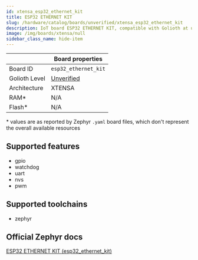 ```yaml
---
id: xtensa_esp32_ethernet_kit
title: ESP32 ETHERNET KIT
slug: /hardware/catalog/boards/unverified/xtensa_esp32_ethernet_kit
description: IoT board ESP32 ETHERNET KIT, compatible with Golioth at unverified level.
image: /img/boards/xtensa/null
sidebar_class_name: hide-item
---
```


[//]: # (This is an auto-generated file, do not edit! Changes to it will be lost upon re-generation)



|                | Board properties     |
| -------------  | -------------------- |
| Board ID       | `esp32_ethernet_kit` |
| Golioth Level  | [Unverified](/hardware#unverified-boards) |
| Architecture   | XTENSA |
| RAM*           | N/A |
| Flash*         | N/A |

\* values are as reported by Zephyr `.yaml` board files, which don't represent the overall available resources



## Supported features

* gpio
* watchdog
* uart
* nvs
* pwm

## Supported toolchains

* zephyr

## Official Zephyr docs

[ESP32 ETHERNET KIT (esp32_ethernet_kit)](https://docs.zephyrproject.org/latest/boards/xtensa/esp32_ethernet_kit/doc/index.html)
